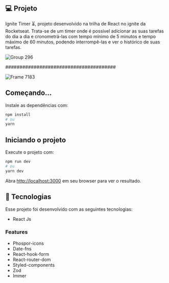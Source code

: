 ## 💻 Projeto

Ignite Timer ⏳, projeto desenvolvido na trilha de React no ignite da Rocketseat. Trata-se de um timer onde é possível adicionar as suas tarefas do dia a dia e cronometrá-las com tempo mínimo de 5 minutos e tempo máximo de 60 minutos, podendo interrompê-las e ver o histórico de suas tarefas.


![Group 296](https://user-images.githubusercontent.com/86022099/220431527-8363dc0d-5aa6-4045-b5f7-ee52efa85b77.png)

#######################################

![Frame 7183](https://user-images.githubusercontent.com/86022099/220431716-48a12504-ca55-456f-b18a-f3b515feeb44.png)




## Começando...

Instale as dependências com:

```bash
npm install
# ou
yarn 
```

## Iniciando o projeto

Execute o projeto com:

```bash
npm run dev
# ou
yarn dev
```

Abra [http://localhost:3000](http://localhost:3000) em seu browser para ver o resultado.

## 🚀 Tecnologias

Esse projeto foi desenvolvido com as seguintes tecnologias:

- React Js

### Features

- Phospor-icons
- Date-fns
- React-hook-form
- React-router-dom
- Styled-components
- Zod
- Immer
